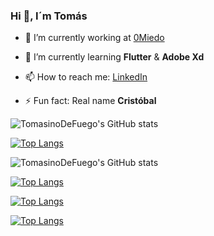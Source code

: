 ### Hi 👋, I´m Tomás

- 🔭 I’m currently working at [0Miedo](https://0miedo.com.mx/"0Miedo")
- 🌱 I’m currently learning **Flutter** & **Adobe Xd**

- 📫 How to reach me: [LinkedIn](https://www.linkedin.com/in/crist%C3%B3bal-rodr%C3%ADguez-barrientos-6a494080/"LinkedIn")
- ⚡ Fun fact: Real name **Cristóbal**

![TomasinoDeFuego's GitHub stats](https://github-readme-stats-tomasinodefuego.vercel.app/api?username=tomasinodefuego&exclude_repo=utis,tomasinodefuego,github-readme-stats&show_icons=true&count_private=true&theme=nord)


[![Top Langs](https://github-readme-stats-tomasinodefuego.vercel.app/api/top-langs?username=tomasinodefuego)](https://github.com/tomasinodefuego/github-readme-stats)

![TomasinoDeFuego's GitHub stats](https://github-readme-stats-gray-three.vercel.app/api/top-langs?username=tomasinodefuego&theme=nord)

[![Top Langs](https://github-readme-stats.vercel.app/api/top-langs/?username=anuraghazra&layout=compact)](https://github.com/anuraghazra/github-readme-stats)

[![Top Langs](https://github-readme-stats-tomasinodefuego.vercel.app/api/top-langs?username=tomasinodefuego)](https://github.com/tomasinodefuego/github-readme-stats)

[![Top Langs](https://github-readme-stats-tomasinodefuego.vercel.app/api/top-langs/?username=tomasinodefuego)](https://github.com/tomasinodefuego/github-readme-stats)

<!--- 

## 🧰 Languages and Tools:
<p align="center">
  
<img src="https://raw.githubusercontent.com/github/explore/80688e429a7d4ef2fca1e82350fe8e3517d3494d/topics/python/python.png" alt="Python" height="40" style="vertical-align:top; margin:4px">
  
<img src="https://raw.githubusercontent.com/github/explore/80688e429a7d4ef2fca1e82350fe8e3517d3494d/topics/javascript/javascript.png" alt="Javascript" height="40" style="vertical-align:top; margin:4px">
  
<img src="https://raw.githubusercontent.com/github/explore/80688e429a7d4ef2fca1e82350fe8e3517d3494d/topics/visual-studio-code/visual-studio-code.png" alt="VS Code" height="40" style="vertical-align:top; margin:4px">
</p>

![](https://visitor-badge.laobi.icu/badge?page_id=tomasinodefuego.tomasinodefuego)



💬 Ask me about ...
- 😄 Pronouns: ... 
- 👯 I’m looking to collaborate on ...
- 🤔 I’m looking for help with ...->
